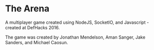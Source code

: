 # The Arena

A multiplayer game created using NodeJS, SocketIO, and Javascript - created at DefHacks 2016.

The game was created by Jonathan Mendelson, Aman Sanger, Jake Sanders, and Michael Caosun.
